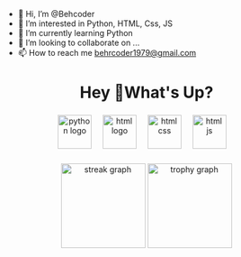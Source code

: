 - 👋 Hi, I’m @Behcoder
- 👀 I’m interested in Python, HTML, Css, JS
- 🌱 I’m currently learning Python
- 💞️ I’m looking to collaborate on ...
- 📫 How to reach me behrcoder1979@gmail.com

<h1 align="center">Hey 👋What's Up?</h1>

###

<div align="center">
  <img src="https://skillicons.dev/icons?i=py" height="60" alt="python logo"  />
  <img width="12" />
  <img src="https://skillicons.dev/icons?i=html" height="60" alt="html logo"  />
  <img width="12" />
  <img src="https://skillicons.dev/icons?i=css" height="60" alt="html css"  />
  <img width="12" />
  <img src="https://skillicons.dev/icons?i=js" height="60" alt="html js"  />
  <img width="12" />
  
<!--   <img src="https://cdn.jsdelivr.net/gh/devicons/devicon/icons/storybook/storybook-original.svg" height="60" alt="storybook logo"  />
  <img width="12" /> -->
<!--   <img src="https://skillicons.dev/icons?i=ts" height="60" alt="typescript logo"  /> -->
<!--   <img width="12" />
  <img src="https://skillicons.dev/icons?i=nextjs" height="60" alt="nextjs logo"  />
  <img width="12" />
  <img src="https://skillicons.dev/icons?i=tailwind" height="60" alt="tailwindcss logo"  />
  <img width="12" /> -->
<!--   <img src="https://skillicons.dev/icons?i=graphql" height="60" alt="graphql logo"  /> -->
<!--   <img width="12" /> -->
<!--   <img src="https://skillicons.dev/icons?i=go" height="60" alt="go logo"  /> -->
<!--   <img width="12" /> -->
<!--   <img src="https://skillicons.dev/icons?i=rust" height="60" alt="rust logo"  /> -->
<!--   <img width="12" /> -->
<!--   <img src="https://skillicons.dev/icons?i=nestjs" height="60" alt="nestjs logo"  /> -->
<!--   <img width="12" /> -->
  
<!--   <img src="https://skillicons.dev/icons?i=aws" height="60" alt="amazonwebservices logo"  /> -->
</div>

###

<div align="center">
<!--   <img src="https://img.shields.io/static/v1?message=LinkedIn&logo=linkedin&label=&color=0077B5&logoColor=white&labelColor=&style=for-the-badge" height="25" alt="linkedin logo"  />
  <img src="https://img.shields.io/static/v1?message=Twitter&logo=twitter&label=&color=1DA1F2&logoColor=white&labelColor=&style=for-the-badge" height="25" alt="twitter logo"  />
  <img src="https://img.shields.io/static/v1?message=Discord&logo=discord&label=&color=7289DA&logoColor=white&labelColor=&style=for-the-badge" height="25" alt="discord logo"  />
  <img src="https://img.shields.io/static/v1?message=Twitch&logo=twitch&label=&color=9146FF&logoColor=white&labelColor=&style=for-the-badge" height="25" alt="twitch logo"  />
  <img src="https://img.shields.io/static/v1?message=dev.to&logo=dev.to&label=&color=0A0A0A&logoColor=white&labelColor=&style=for-the-badge" height="25" alt="devto logo"  />
</div> -->

###

<div align="center">
  <img src="https://streak-stats.demolab.com?user=behcoder1979&locale=en&mode=daily&theme=dracula&hide_border=false&border_radius=5&order=3" height="150" alt="streak graph"  />
  <img src="https://github-profile-trophy.vercel.app?username=behcoder1979&theme=dracula&column=-1&row=1&margin-w=8&margin-h=8&no-bg=false&no-frame=false&order=4" height="150" alt="trophy graph"  />
</div>

###

<picture>
<!--   <source media="(prefers-color-scheme: dark)" srcset="https://raw.githubusercontent.com/behcoder1979/maurodesouza/output/pacman-contribution-graph-dark.svg"> -->
<!--   <source media="(prefers-color-scheme: light)" srcset="https://raw.githubusercontent.com/behcoder1979/maurodesouza/output/pacman-contribution-graph.svg"> -->
<!--   <img alt="pacman contribution graph" src="https://raw.githubusercontent.com/behcoder1979/behcoder1979/output/pacman-contribution-graph.svg"> -->
<!-- </picture> -->

###
